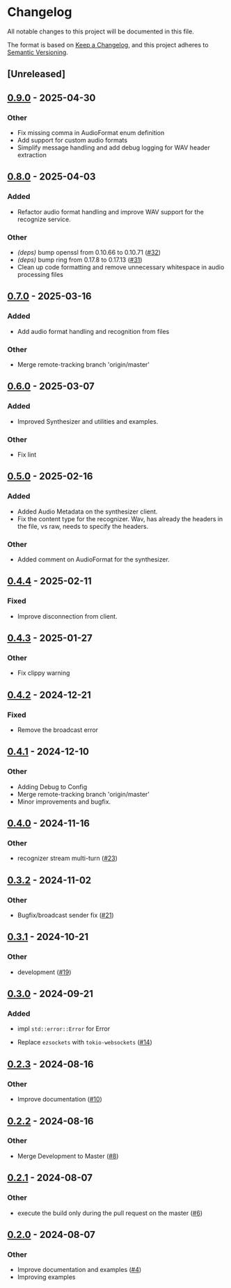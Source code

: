 # Changelog
All notable changes to this project will be documented in this file.

The format is based on [Keep a Changelog](https://keepachangelog.com/en/1.0.0/),
and this project adheres to [Semantic Versioning](https://semver.org/spec/v2.0.0.html).

## [Unreleased]

## [0.9.0](https://github.com/jBernavaPrah/azure-speech-sdk-rs/compare/v0.8.0...v0.9.0) - 2025-04-30

### Other

- Fix missing comma in AudioFormat enum definition
- Add support for custom audio formats
- Simplify message handling and add debug logging for WAV header extraction

## [0.8.0](https://github.com/jBernavaPrah/azure-speech-sdk-rs/compare/v0.7.0...v0.8.0) - 2025-04-03

### Added

- Refactor audio format handling and improve WAV support for the recognize service.

### Other

- *(deps)* bump openssl from 0.10.66 to 0.10.71 ([#32](https://github.com/jBernavaPrah/azure-speech-sdk-rs/pull/32))
- *(deps)* bump ring from 0.17.8 to 0.17.13 ([#31](https://github.com/jBernavaPrah/azure-speech-sdk-rs/pull/31))
- Clean up code formatting and remove unnecessary whitespace in audio processing files

## [0.7.0](https://github.com/jBernavaPrah/azure-speech-sdk-rs/compare/v0.6.0...v0.7.0) - 2025-03-16

### Added

- Add audio format handling and recognition from files

### Other

- Merge remote-tracking branch 'origin/master'

## [0.6.0](https://github.com/jBernavaPrah/azure-speech-sdk-rs/compare/v0.5.0...v0.6.0) - 2025-03-07

### Added

- Improved Synthesizer and utilities and examples.

### Other

- Fix lint

## [0.5.0](https://github.com/jBernavaPrah/azure-speech-sdk-rs/compare/v0.4.4...v0.5.0) - 2025-02-16

### Added

- Added Audio Metadata on the synthesizer client.
- Fix the content type for the recognizer. Wav, has already the headers in the file, vs raw, needs to specify the headers.

### Other

- Added comment on AudioFormat for the synthesizer.

## [0.4.4](https://github.com/jBernavaPrah/azure-speech-sdk-rs/compare/v0.4.3...v0.4.4) - 2025-02-11

### Fixed

- Improve disconnection from client.

## [0.4.3](https://github.com/jBernavaPrah/azure-speech-sdk-rs/compare/v0.4.2...v0.4.3) - 2025-01-27

### Other

- Fix clippy warning

## [0.4.2](https://github.com/jBernavaPrah/azure-speech-sdk-rs/compare/v0.4.1...v0.4.2) - 2024-12-21

### Fixed

- Remove the broadcast error

## [0.4.1](https://github.com/jBernavaPrah/azure-speech-sdk-rs/compare/v0.4.0...v0.4.1) - 2024-12-10

### Other

- Adding Debug to Config
- Merge remote-tracking branch 'origin/master'
- Minor improvements and bugfix.

## [0.4.0](https://github.com/jBernavaPrah/azure-speech-sdk-rs/compare/v0.3.2...v0.4.0) - 2024-11-16

### Other

- recognizer stream multi-turn ([#23](https://github.com/jBernavaPrah/azure-speech-sdk-rs/pull/23))

## [0.3.2](https://github.com/jBernavaPrah/azure-speech-sdk-rs/compare/v0.3.1...v0.3.2) - 2024-11-02

### Other

- Bugfix/broadcast sender fix ([#21](https://github.com/jBernavaPrah/azure-speech-sdk-rs/pull/21))

## [0.3.1](https://github.com/jBernavaPrah/azure-speech-sdk-rs/compare/v0.3.0...v0.3.1) - 2024-10-21

### Other

- development ([#19](https://github.com/jBernavaPrah/azure-speech-sdk-rs/pull/19))

## [0.3.0](https://github.com/jBernavaPrah/azure-speech-sdk-rs/compare/v0.2.3...v0.3.0) - 2024-09-21

### Added

- impl `std::error::Error` for Error

- Replace `ezsockets` with `tokio-websockets` ([#14](https://github.com/jBernavaPrah/azure-speech-sdk-rs/pull/14))

## [0.2.3](https://github.com/jBernavaPrah/azure-speech-sdk-rs/compare/v0.2.2...v0.2.3) - 2024-08-16

### Other
- Improve documentation  ([#10](https://github.com/jBernavaPrah/azure-speech-sdk-rs/pull/10))

## [0.2.2](https://github.com/jBernavaPrah/azure-speech-sdk-rs/compare/v0.2.1...v0.2.2) - 2024-08-16

### Other
- Merge Development to Master ([#8](https://github.com/jBernavaPrah/azure-speech-sdk-rs/pull/8))

## [0.2.1](https://github.com/jBernavaPrah/azure-speech-sdk-rs/compare/v0.2.0...v0.2.1) - 2024-08-07

### Other
- execute the build only during the pull request on the master ([#6](https://github.com/jBernavaPrah/azure-speech-sdk-rs/pull/6))

## [0.2.0](https://github.com/jBernavaPrah/azure-speech-sdk-rs/compare/v0.1.0...v0.2.0) - 2024-08-07

### Other
- Improve documentation and examples ([#4](https://github.com/jBernavaPrah/azure-speech-sdk-rs/pull/4))
- Improving examples
